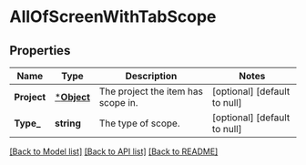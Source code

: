 # AllOfScreenWithTabScope

## Properties
Name | Type | Description | Notes
------------ | ------------- | ------------- | -------------
**Project** | [***Object**](.md) | The project the item has scope in. | [optional] [default to null]
**Type_** | **string** | The type of scope. | [optional] [default to null]

[[Back to Model list]](../README.md#documentation-for-models) [[Back to API list]](../README.md#documentation-for-api-endpoints) [[Back to README]](../README.md)

